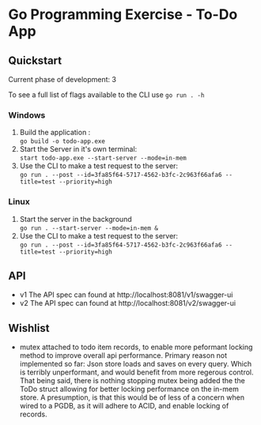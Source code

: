 # Go Programming Exercise - To-Do App

## Quickstart

Current phase of development: 3

To see a full list of flags available to the CLI use `go run . -h`

### Windows

1. Build the application :<br> 
`go build -o todo-app.exe` 
2. Start the Server in it's own terminal:<br>
`start todo-app.exe --start-server --mode=in-mem`
3. Use the CLI to make a test request to the server:<br>
`go run . --post --id=3fa85f64-5717-4562-b3fc-2c963f66afa6 --title=test --priority=high`

### Linux

1. Start the server in the background <br>
`go run . --start-server --mode=in-mem &`
2. Use the CLI to make a test request to the server:<br>
`go run . --post --id=3fa85f64-5717-4562-b3fc-2c963f66afa6 --title=test --priority=high`

## API

- v1 <pr>The API spec can found at http://localhost:8081/v1/swagger-ui</pr>
- v2 <pr>The API spec can found at http://localhost:8081/v2/swagger-ui</pr>

## Wishlist

- mutex attached to todo item records, to enable more peformant locking method to improve overall api performance. Primary reason not implemented so far: Json store loads and saves on every query. Which is terribly unperformant, and would benefit from more regerous control. That being said, there is nothing stopping mutex being added the the ToDo struct allowing for better locking performance on the in-mem store. A presumption, is that this would be of less of a concern when wired to a PGDB, as it will adhere to ACID, and enable locking of records.